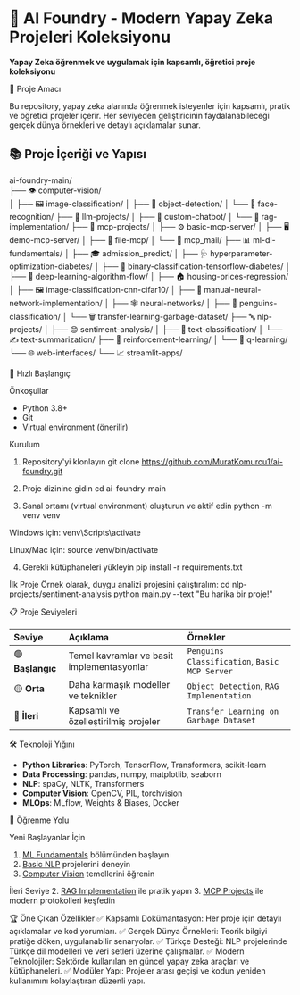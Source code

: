 # 🧠 AI Foundry - Modern Yapay Zeka Projeleri Koleksiyonu



**Yapay Zeka öğrenmek ve uygulamak için kapsamlı, öğretici proje koleksiyonu**

🎯 Proje Amacı

Bu repository, yapay zeka alanında öğrenmek isteyenler için kapsamlı, pratik ve öğretici projeler içerir. Her seviyeden geliştiricinin faydalanabileceği gerçek dünya örnekleri ve detaylı açıklamalar sunar.


## 📚 Proje İçeriği ve Yapısı

ai-foundry-main/                                                                                                                                                                             
├── 👁️ computer-vision/                             
│   ├── 🖼️ image-classification/
│   ├── 🎯 object-detection/
│   └── 👤 face-recognition/
├── 🤖 llm-projects/
│   ├── 💬 custom-chatbot/
│   └── 🔎 rag-implementation/
├── 🔧 mcp-projects/
│   ├── ⚙️ basic-mcp-server/
│   ├── 🖥️ demo-mcp-server/
│   ├── 📄 file-mcp/
│   └── 📧 mcp_mail/
├── 📊 ml-dl-fundamentals/
│   ├── 🎓 admission_predict/
│   ├── 🩺 hyperparameter-optimization-diabetes/
│   ├── 💉 binary-classification-tensorflow-diabetes/
│   ├── 🌊 deep-learning-algorithm-flow/
│   ├── 🏠 housing-prices-regression/
│   ├── 🖼️ image-classification-cnn-cifar10/
│   ├── 🧠 manual-neural-network-implementation/
│   ├── 🕸️ neural-networks/
│   ├── 🐧 penguins-classification/
│   └── 🗑️ transfer-learning-garbage-dataset/
├── 🔤 nlp-projects/
│   ├── 😊 sentiment-analysis/
│   ├── 📑 text-classification/
│   └── ✍️ text-summarization/
├── 🦾 reinforcement-learning/
│   └── 🤖 q-learning/
└── 🌐 web-interfaces/
    └── 📈 streamlit-apps/

🚀 Hızlı Başlangıç

Önkoşullar

* Python 3.8+
* Git
* Virtual environment (önerilir)

Kurulum

1. Repository'yi klonlayın 
git clone https://github.com/MuratKomurcu1/ai-foundry.git

2. Proje dizinine gidin
cd ai-foundry-main

3. Sanal ortamı (virtual environment) oluşturun ve aktif edin
python -m venv venv

Windows için:
venv\Scripts\activate

Linux/Mac için:
source venv/bin/activate

4. Gerekli kütüphaneleri yükleyin
pip install -r requirements.txt


İlk Proje
Örnek olarak, duygu analizi projesini çalıştıralım:
cd nlp-projects/sentiment-analysis
python main.py --text "Bu harika bir proje!"

📋 Proje Seviyeleri

| Seviye | Açıklama | Örnekler |
| :--- | :--- | :--- |
| 🟢 **Başlangıç** | Temel kavramlar ve basit implementasyonlar | `Penguins Classification`, `Basic MCP Server` |
| 🟡 **Orta** | Daha karmaşık modeller ve teknikler | `Object Detection`, `RAG Implementation` |
| 🔴 **İleri** | Kapsamlı ve özelleştirilmiş projeler | `Transfer Learning on Garbage Dataset` |



🛠️ Teknoloji Yığını

- **Python Libraries**: PyTorch, TensorFlow, Transformers, scikit-learn
- **Data Processing**: pandas, numpy, matplotlib, seaborn
- **NLP**: spaCy, NLTK, Transformers
- **Computer Vision**: OpenCV, PIL, torchvision
- **MLOps**: MLflow, Weights & Biases, Docker

📖 Öğrenme Yolu

Yeni Başlayanlar İçin
1. [ML Fundamentals](ml-dl-fundamentals/) bölümünden başlayın
2. [Basic NLP](nlp-projects/text-classification/) projelerini deneyin
3. [Computer Vision](computer-vision/image-classification/) temellerini öğrenin

İleri Seviye
2. [RAG Implementation](llm-projects/rag-implementation/) ile pratik yapın
3. [MCP Projects](mcp-projects/) ile modern protokolleri keşfedin


🏆 Öne Çıkan Özellikler
✅ Kapsamlı Dokümantasyon: Her proje için detaylı açıklamalar ve kod yorumları.
✅ Gerçek Dünya Örnekleri: Teorik bilgiyi pratiğe döken, uygulanabilir senaryolar.
✅ Türkçe Desteği: NLP projelerinde Türkçe dil modelleri ve veri setleri üzerine çalışmalar.
✅ Modern Teknolojiler: Sektörde kullanılan en güncel yapay zeka araçları ve kütüphaneleri.
✅ Modüler Yapı: Projeler arası geçişi ve kodun yeniden kullanımını kolaylaştıran düzenli yapı.

